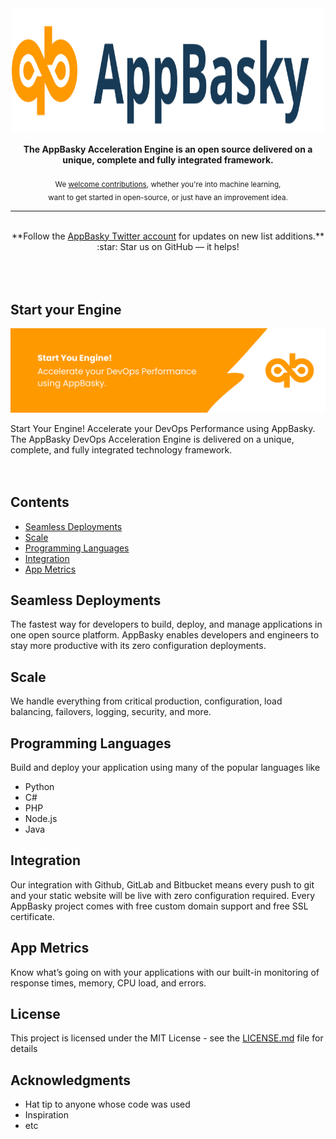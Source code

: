 <div align="center">
	<img width="500" height="200" src="media/logo.svg" alt="AppBasky">
    <p><b>The AppBasky Acceleration Engine is an open source delivered on a unique, complete and fully integrated framework.</b> <br><br>
    <sub>We <a href="https://github.com/AppBasky/appbasky">welcome contributions</a>, whether you're into machine learning,<br>want to get started in open-source, or just have an improvement idea.</sub></p>
	<hr>
	<br>
</div>
<div align="center">
	**Follow the <a href="https://twitter.com/appbasky">AppBasky Twitter account</a> for updates on new list additions.**<br>
    :star: Star us on GitHub — it helps!
</div>
	<br>
	<br>
	<br>
	
## Start your Engine

<img src="media/header.png" alt="AppBasky">

Start Your Engine! Accelerate your DevOps Performance using AppBasky.
The AppBasky DevOps Acceleration Engine is delivered on a unique, complete, and fully integrated technology framework. 
<br>
<br>
<br>
## Contents

- [Seamless Deployments](#seamless-deployments)
- [Scale](#scale)
- [Programming Languages](#programming-languages)
- [Integration](#integration)
- [App Metrics](#app-metrics)

## Seamless Deployments

The fastest way for developers to build, deploy, and manage applications in one open source platform. AppBasky enables developers and engineers to stay more productive with its zero configuration deployments.

## Scale

We handle everything from critical production, configuration, load balancing, failovers, logging, security, and more.

## Programming Languages

Build and deploy your application using many of the popular languages like 
* Python
* C#
* PHP
* Node.js
* Java

## Integration

Our integration with Github, GitLab and Bitbucket means every push to git and your static website will be live with zero configuration required. Every AppBasky project comes with free custom domain support and free SSL certificate. 

## App Metrics

Know what’s going on with your applications with our built-in monitoring of response times, memory, CPU load, and errors.

## License

This project is licensed under the MIT License - see the [LICENSE.md](LICENSE.md) file for details

## Acknowledgments

* Hat tip to anyone whose code was used
* Inspiration
* etc

